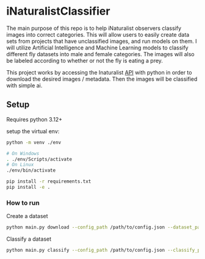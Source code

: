 # iNaturalistClassifier

The main purpose of this repo is to help iNaturalist observers classify images into correct categories. This will allow users to easily create data sets from projects that have unclassified images, and run models on them.
I will utilize Artificial Intelligence and Machine Learning models to classify different fly datasets into male and female categories. The images will also be labeled according to whether or not the fly is eating a prey.

This project works by accessing the Inaturalist [API](https://api.inaturalist.org/v1/docs) with python in order to download the desired images / metadata. Then the images will be classified with simple ai.

## Setup

Requires python 3.12+

setup the virtual env:

```sh
python -m venv ./env

# On Windows
. ./env/Scripts/activate 
# On Linux
./env/bin/activate

pip install -r requirements.txt
pip install -e .
```

### How to run

Create a dataset

``` sh
python main.py download --config_path /path/to/config.json --dataset_path /path/to/dataset --verbose
```

Classify a dataset

```sh
python main.py classify --config_path /path/to/config.json --classify_path /path/to/classify --verbose
```
